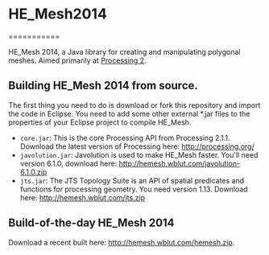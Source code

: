 # HE_Mesh2014
===========

HE_Mesh 2014, a Java library for creating and manipulating polygonal meshes. Aimed primarily at [Processing 2](http://processing.org/).

## Building HE_Mesh 2014 from source.

The first thing you need to do is download or fork this repository and import the code in Eclipse.
You need to add some other external *.jar files to the properties of your Eclipse project to compile HE_Mesh.

* `core.jar`: This is the core Processing API from Processing 2.1.1. Download the latest version of Processing here: http://processing.org/
* `javolution.jar`: Javolution is used to make HE_Mesh faster. You'll need version 6.1.0, download here: http://hemesh.wblut.com/javolution-6.1.0.zip
* `jts.jar`: The JTS Topology Suite is an API of spatial predicates and functions for processing geometry. You need version 1.13. Download here: http://hemesh.wblut.com/jts.zip

## Build-of-the-day HE_Mesh 2014

Download a recent built here: http://hemesh.wblut.com/hemesh.zip.

